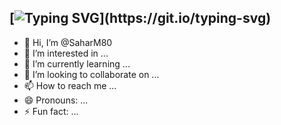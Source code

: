 [![Typing SVG](https://readme-typing-svg.demolab.com?font=Fira+Code&weight=600&size=30&pause=1000&color=8D0A26&background=FFB9C15B&center=true&vCenter=true&random=false&width=1000&height=150&lines=Hi+there!+%F0%9F%91%8B;I'm+Sahar+Mirzapour!)](https://git.io/typing-svg)
-
-   👋 Hi, I’m @SaharM80
- 👀 I’m interested in ...
- 🌱 I’m currently learning ...
- 💞️ I’m looking to collaborate on ...
- 📫 How to reach me ...
- 😄 Pronouns: ...
- ⚡ Fun fact: ...

<!---
SaharM80/SaharM80 is a ✨ special ✨ repository because its `README.md` (this file) appears on your GitHub profile.
You can click the Preview link to take a look at your changes.
--->
